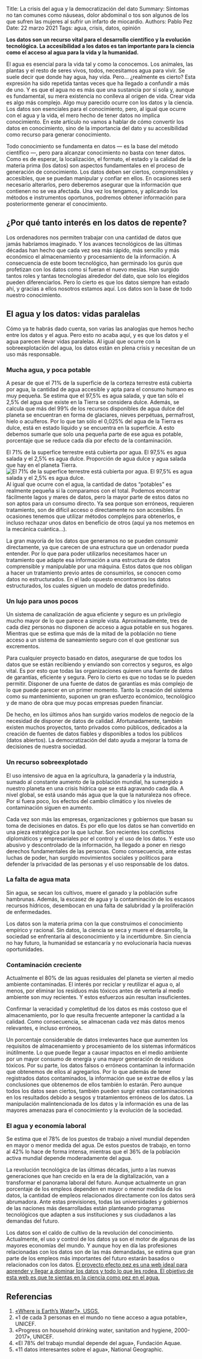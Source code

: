 Title:   La crisis del agua y la democratización del dato
Summary: Síntomas no tan comunes como náuseas, dolor abdominal o tos son algunos de los que sufren las mujeres al sufrir un infarto de miocardio.
Authors: Pablo Pez
Date:    22 marzo 2021
Tags:    agua, crisis, datos, opinión

**Los datos son un recurso vital para el desarrollo científico y la evolución tecnológica. La accesibilidad a los datos es tan importante para la ciencia como el acceso al agua para la vida y la humanidad.**

El agua es esencial para la vida tal y como la conocemos. Los animales, las plantas y el resto de seres vivos, todos, necesitamos agua para vivir. Se suele decir que donde hay agua, hay vida. Pero… ¿realmente es cierto? Esta expresión ha sido repetida tantas veces que ha llegado a confundir a más de uno. Y es que el agua no es más que una sustancia por sí sola y, aunque es fundamental, su mera existencia no conlleva al origen de vida. Crear vida es algo más complejo. Algo muy parecido ocurre con los datos y la ciencia. Los datos son esenciales para el conocimiento, pero, al igual que ocurre con el agua y la vida, el mero hecho de tener datos no implica conocimiento. En este artículo no vamos a hablar de cómo convertir los datos en conocimiento, sino de la importancia del dato y su accesibilidad como recurso para generar conocimiento.

Todo conocimiento se fundamenta en datos ― es la base del método científico ―, pero para alcanzar conocimiento no basta con tener datos. Como es de esperar, la localización, el formato, el estado y la calidad de la materia prima (los datos) son aspectos fundamentales en el proceso de generación de conocimiento. Los datos deben ser ciertos, comprensibles y accesibles, que se puedan manipular y confiar en ellos. En ocasiones será necesario alterarlos, pero deberemos asegurar que la información que contienen no se vea afectada. Una vez  los tengamos, y aplicando los métodos e instrumentos oportunos, podremos obtener información para posteriormente generar el conocimiento.

## ¿Por qué tanto interés en los datos de repente?

Los ordenadores nos permiten trabajar con una cantidad de datos que jamás habríamos imaginado. Y los avances tecnológicos de las últimas décadas han hecho que cada vez sea más rápido, más sencillo y más económico el almacenamiento y procesamiento de la información. A consecuencia de este boom tecnológico, han germinado los gurús que profetizan con los datos como si fueran el nuevo mesías. Han surgido tantos roles y tantas tecnologías alrededor del dato, que solo los elegidos pueden diferenciarlos. Pero lo cierto es que los datos siempre han estado ahí, y gracias a ellos nosotros estamos aquí. Los datos son la base de todo nuestro conocimiento.

## El agua y los datos: vidas paralelas

Cómo ya te habrás dado cuenta, son varias las analogías que hemos hecho entre los datos y el agua. Pero esto no acaba aquí, y es que los datos y el agua parecen llevar vidas paralelas. Al igual que ocurre con la sobreexplotación del agua, los datos están en plena crisis y necesitan de un uso más responsable.

### Mucha agua, y poca potable

A pesar de que el 71% de la superficie de la corteza terrestre está cubierta por agua, la cantidad de agua accesible y apta para el consumo humano es muy pequeña. Se estima que el 97,5% es agua salada, y que tan sólo el 2,5% del agua que existe en la Tierra se considera dulce. Además, se calcula que más del 99% de los recursos disponibles de agua dulce del planeta se encuentran en forma de glaciares, nieves perpétuas, permafrost, hielo o acuíferos. Por lo que tan sólo el 0,025% del agua de la Tierra es dulce, está en estado líquido y se encuentra en la superficie. A esto debemos sumarle que solo una pequeña parte de ese agua es potable, porcentaje que se reduce cada día por efecto de la contaminación.

El 71% de la superfice terrestre está cubierta por agua. El 97,5% es agua salada y el 2,5% es agua dulce.
Proporción de agua dulce y agua salada que hay en el planeta Tierra.
![El 71% de la superfice terrestre está cubierta por agua. El 97,5% es agua salada y el 2,5% es agua dulce.](media/mundo-agua-blanco.png "Proporción de agua dulce y agua salada que hay en el planeta Tierra.")
Al igual que ocurre con el agua, la cantidad de datos “potables” es realmente pequeña si la comparamos con el total. Podemos encontrar fácilmente lagos y mares de datos, pero la mayor parte de estos datos no son aptos para un consumo directo. Ya sea porque son erróneos, requieren tratamiento, son de difícil acceso o directamente no son accesibles. En ocasiones tenemos que utilizar métodos complejos para obtenerlos, e incluso rechazar unos datos en beneficio de otros (aquí ya nos metemos en la mecánica cuántica…).

La gran mayoría de los datos que generamos no se pueden consumir directamente, ya que carecen de una estructura que un ordenador pueda entender. Por lo que para poder utilizarlos necesitamos hacer un tratamiento que adapte esa información a una estructura de datos comprensible y manipulable por una máquina. Estos datos que nos obligan a hacer un tratamiento previo antes de consumirlos, se conocen como datos no estructurados. En el lado opuesto encontramos los datos estructurados, los cuales siguen un modelo de datos predefinido.

### Un lujo para unos pocos

Un sistema de canalización de agua eficiente y seguro es un privilegio mucho mayor de lo que parece a simple vista. Aproximadamente, tres de cada diez personas no disponen de acceso a agua potable en sus hogares. Mientras que se estima que más de la mitad de la población no tiene acceso a un sistema de saneamiento seguro con el que gestionar sus excrementos.

Para cualquier proyecto basado en datos, asegurarse de que todos los datos que se están recibiendo y enviando son correctos y seguros, es algo vital. Es por esto que todas las organizaciones quieren una fuente de datos de garantías, eficiente y segura. Pero lo cierto es que no todas se lo pueden permitir. Disponer de una fuente de datos de garantías es más complejo de lo que puede parecer en un primer momento. Tanto la creación del sistema como su mantenimiento, suponen un gran esfuerzo económico, tecnológico y de mano de obra que muy pocas empresas pueden financiar.

De hecho, en los últimos años han surgido varios modelos de negocio de la necesidad de disponer de datos de calidad. Afortunadamente, también existen muchos proyectos, tanto privados como públicos, dedicados a la creación de fuentes de datos fiables y disponibles a todos los públicos (datos abiertos). La democratización del dato ayuda a mejorar la toma de decisiones de nuestra sociedad.

### Un recurso sobreexplotado

El uso intensivo de agua en la agricultura, la ganadería y la industria, sumado al constante aumento de la población mundial, ha sumergido a nuestro planeta en una crisis hídrica que se está agravando cada día. A nivel global, se está usando más agua que la que la naturaleza nos ofrece. Por si fuera poco, los efectos del cambio climático y los niveles de contaminación siguen en aumento.

Cada vez son más las empresas, organizaciones y gobiernos que basan su toma de decisiones en datos. Es por ello que los datos se han convertido en una pieza estratégica por la que luchar. Son recientes los conflictos diplomáticos y empresariales por el control y el uso de los datos. Y este uso abusivo y descontrolado de la información, ha llegado a poner en riesgo derechos fundamentales de las personas. Como consecuencia, ante estas luchas de poder, han surgido movimientos sociales y políticos para defender la privacidad de las personas y el uso responsable de los datos.

### La falta de agua mata

Sin agua, se secan los cultivos, muere el ganado y la población sufre hambrunas. Además, la escasez de agua y la contaminación de los escasos recursos hídricos, desembocan en una falta de salubridad y la proliferación de enfermedades.

Los datos son la materia prima con la que construimos el conocimiento empírico y racional. Sin datos, la ciencia se seca y muere el desarrollo, la sociedad se enfrentaría al desconocimiento y la incertidumbre. Sin ciencia no hay futuro, la humanidad se estancaría y no evolucionaría hacia nuevas oportunidades.

### Contaminación creciente
Actualmente el 80% de las aguas residuales del planeta se vierten al medio ambiente contaminadas. El interés por reciclar y reutilizar el agua o, al menos, por eliminar los residuos más tóxicos antes de verterla al medio ambiente son muy recientes. Y estos esfuerzos aún resultan insuficientes.

Confirmar la veracidad y completitud de los datos es más costoso que el almacenamiento, por lo que resulta frecuente anteponer la cantidad a la calidad. Como consecuencia, se almacenan cada vez más datos menos relevantes, e incluso erróneos.

Un porcentaje considerable de datos irrelevantes hace que aumenten los requisitos de almacenamiento y procesamiento de los sistemas informáticos inútilmente. Lo que puede llegar a causar impactos en el medio ambiente por un mayor consumo de energía y una mayor generación de residuos tóxicos. Por su parte, los datos falsos o erróneos contaminan la información que obtenemos de ellos al agregarlos. Por lo que además de tener registrados datos contaminados, la información que se extrae de ellos y las conclusiones que obtenemos de ellos también lo estarán. Pero aunque todos los datos sean ciertos, también pueden surgir estas contaminaciones en los resultados debido a sesgos y tratamientos erróneos de los datos. La manipulación malintencionada de los datos y la información es una de las mayores amenazas para el conocimiento y la evolución de la sociedad.

### El agua y economía laboral
Se estima que el 78% de los puestos de trabajo a nivel mundial dependen en mayor o menor medida del agua. De estos puestos de trabajo, en torno al 42% lo hace de forma intensa, mientras que el 36% de la población activa mundial depende moderadamente del agua.

La revolución tecnológica de las últimas décadas, junto a las nuevas generaciones que han crecido en la era de la digitalización, van a transformar el panorama laboral del futuro. Aunque actualmente un gran porcentaje de los empleos dependen en mayor o menor medida de los datos, la cantidad de empleos relacionados directamente con los datos será abrumadora. Ante estas previsiones, todas las universidades y gobiernos de las naciones más desarrolladas están planteando programas tecnológicos que adapten a sus instituciones y sus ciudadanos a las demandas del futuro.

Los datos son el caldo de cultivo de la revolución del conocimiento. Actualmente, el uso y control de los datos ya son el motor de algunas de las mayores economías del mundo. Y aunque hoy en día las profesiones relacionadas con los datos son de las más demandadas, se estima que gran parte de los empleos más importantes del futuro estarán basados o relacionados con los datos. [El proyecto efecto pez es una web ideal para aprender y llegar a dominar los datos y todo lo que les rodea. El objetivo de esta web es que te sientas en la ciencia como pez en el agua.](http://efectopez.com/)

## Referencias

1. [«Where is Earth’s Water?», USGS.](https://www.usgs.gov/special-topic/water-science-school/science/where-earths-water)
2. «1 de cada 3 personas en el mundo no tiene acceso a agua potable», UNICEF.
3. «Progress on household drinking water, sanitation and hygiene, 2000-2017», UNICEF.
4. «El 78% del trabajo mundial depende del agua», Fundación Aquae.
5. «11 datos interesantes sobre el agua», National Geographic.


